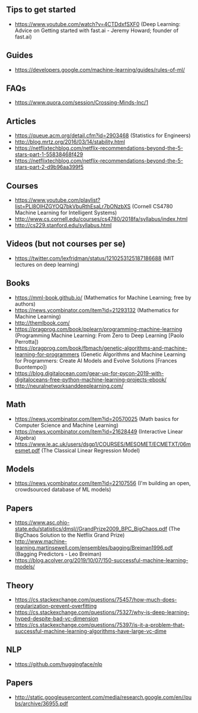 ## Tips to get started

- https://www.youtube.com/watch?v=4CTDdxfSXF0 (Deep Learning: Advice on Getting started with fast.ai - Jeremy Howard; founder of fast.ai)


## Guides

- https://developers.google.com/machine-learning/guides/rules-of-ml/


## FAQs

- https://www.quora.com/session/Crossing-Minds-Inc/1


## Articles

- https://queue.acm.org/detail.cfm?id=2903468 (Statistics for Engineers)
- http://blog.mrtz.org/2016/03/14/stability.html
- https://netflixtechblog.com/netflix-recommendations-beyond-the-5-stars-part-1-55838468f429
- https://netflixtechblog.com/netflix-recommendations-beyond-the-5-stars-part-2-d9b96aa399f5


## Courses

- https://www.youtube.com/playlist?list=PLl8OlHZGYOQ7bkVbuRthEsaLr7bONzbXS (Cornell CS4780 Machine Learning for Intelligent Systems)
- http://www.cs.cornell.edu/courses/cs4780/2018fa/syllabus/index.html
- http://cs229.stanford.edu/syllabus.html


## Videos (but not courses per se)

- https://twitter.com/lexfridman/status/1210253125187186688 (MIT lectures on deep learning)


## Books

- https://mml-book.github.io/  (Mathematics for Machine Learning; free by authors)
- https://news.ycombinator.com/item?id=21293132 (Mathematics for Machine Learning)
- http://themlbook.com/
- https://pragprog.com/book/pplearn/programming-machine-learning (Programming Machine Learning: From Zero to Deep Learning [Paolo Perrotta])
- https://pragprog.com/book/fbmach/genetic-algorithms-and-machine-learning-for-programmers (Genetic Algorithms and Machine Learning for Programmers: Create AI Models and Evolve Solutions [Frances Buontempo])
- https://blog.digitalocean.com/gear-up-for-pycon-2019-with-digitaloceans-free-python-machine-learning-projects-ebook/
- http://neuralnetworksanddeeplearning.com/


## Math

- https://news.ycombinator.com/item?id=20570025 (Math basics for Computer Science and Machine Learning)
- https://news.ycombinator.com/item?id=21628449 (Interactive Linear Algebra)
- https://www.le.ac.uk/users/dsgp1/COURSES/MESOMET/ECMETXT/06mesmet.pdf (The Classical Linear Regression Model)


## Models

- https://news.ycombinator.com/item?id=22107556 (I'm building an open, crowdsourced database of ML models)


## Papers

- https://www.asc.ohio-state.edu/statistics/dmsl//GrandPrize2009_BPC_BigChaos.pdf (The BigChaos Solution to the Netflix Grand Prize)
- http://www.machine-learning.martinsewell.com/ensembles/bagging/Breiman1996.pdf (Bagging Predictors - Leo Breiman)
- https://blog.acolyer.org/2019/10/07/150-successful-machine-learning-models/


## Theory

- https://cs.stackexchange.com/questions/75457/how-much-does-regularization-prevent-overfitting
- https://cs.stackexchange.com/questions/75327/why-is-deep-learning-hyped-despite-bad-vc-dimension
- https://cs.stackexchange.com/questions/75397/is-it-a-problem-that-successful-machine-learning-algorithms-have-large-vc-dime


## NLP

- https://github.com/huggingface/nlp


## Papers

- http://static.googleusercontent.com/media/research.google.com/en//pubs/archive/36955.pdf
